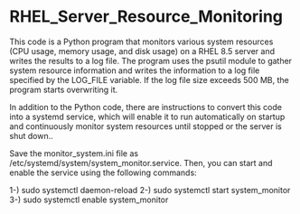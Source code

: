 # RHEL_Server_Resource_Monitoring
This code is a Python program that monitors various system resources (CPU usage, memory usage, and disk usage) on a RHEL 8.5 server and writes the results to a log file. The program uses the psutil module to gather system resource information and writes the information to a log file specified by the LOG_FILE variable. If the log file size exceeds 500 MB, the program starts overwriting it.

In addition to the Python code, there are instructions to convert this code into a systemd service, which will enable it to run automatically on startup and continuously monitor system resources until stopped or the server is shut down..

Save the monitor_system.ini file as /etc/systemd/system/system_monitor.service. Then, you can start and enable the service using the following commands:

1-) sudo systemctl daemon-reload
2-) sudo systemctl start system_monitor
3-) sudo systemctl enable system_monitor
